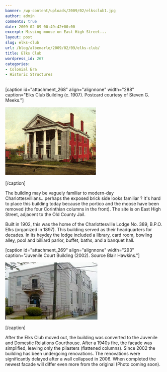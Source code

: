 ```yaml
---
banner: /wp-content/uploads/2009/02/elksclub1.jpg
author: admin
comments: true
date: 2009-02-09 00:49:42+00:00
excerpt: Missing moose on East High Street...
layout: post
slug: elks-club
url: /blog/albemarle/2009/02/09/elks-club/
title: Elks Club
wordpress_id: 267
categories:
- Colonial Era
- Historic Structures
---
```


[caption id="attachment_268" align="alignnone" width="288" caption="Elks Club Building (c. 1907). Postcard courtesy of Steven G. Meeks."]

![](/wp-content/uploads/2009/02/elksclub1.jpg)

[/caption]

The building may be vaguely familiar to modern-day Charlottesvillians...perhaps the exposed brick side looks familiar ? It's hard to place this building today because the portico and the moose have been removed (the four Corinthian columns in the front). The site is on East High Street, adjacent to the Old County Jail.

Built in 1902, this was the home of the Charlottesville Lodge No. 389, B.P.O. Elks (organized in 1897). This building served as their headquarters for decades. In its heydey the lodge included a library, card room, bowling alley, pool and billiard parlor, buffet, baths, and a banquet hall.

[caption id="attachment_269" align="alignnone" width="293" caption="Juvenile Court Building (2002). Source Blair Hawkins."]

![Photo from Blair Hawkins Blog (2002)](/wp-content/uploads/2009/02/elksclub2.jpg)

[/caption]

After the Elks Club moved out, the building was converted to the Juvenile and Domestic Relations Courthouse. After a 1940s fire, the facade was simplified, leaving only the pilasters (flattened columns). Since 2002 the building has been undergoing renovations. The renovations were significantly delayed after a wall collapsed in 2006. When completed the newest facade will differ even more from the original (Photo coming soon).
